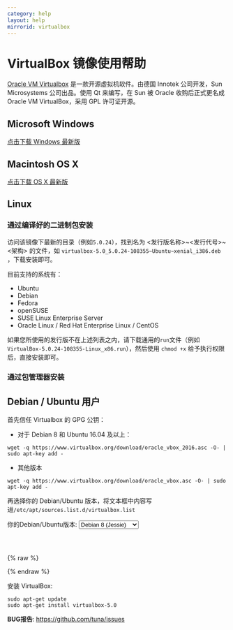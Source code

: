 ```yaml
---
category: help
layout: help
mirrorid: virtualbox
---
```


# VirtualBox 镜像使用帮助

[Oracle VM Virtualbox](https://www.virtualbox.org/) 是一款开源虚拟机软件。由德国 Innotek 公司开发，Sun Microsystems 公司出品。使用 Qt 来编写，在 Sun 被 Oracle 收购后正式更名成 Oracle VM VirtualBox，采用 GPL 许可证开源。

## Microsoft Windows

[点击下载 Windows 最新版](https://mirrors.tuna.tsinghua.edu.cn/virtualbox/virtualbox-Win-latest.exe)


## Macintosh OS X

[点击下载 OS X 最新版](https://mirrors.tuna.tsinghua.edu.cn/virtualbox/virtualbox-osx-latest.dmg)

## Linux

### 通过编译好的二进制包安装

访问该镜像下最新的目录（例如`5.0.24`），找到名为 <发行版名称>~<发行代号>~<架构> 的文件，如 `virtualbox-5.0_5.0.24-108355~Ubuntu~xenial_i386.deb` ，下载安装即可。

目前支持的系统有：

* Ubuntu 
* Debian
* Fedora
* openSUSE
* SUSE Linux Enterprise Server
* Oracle Linux / Red Hat Enterprise Linux / CentOS

如果您所使用的发行版不在上述列表之内，请下载通用的`run`文件（例如`VirtualBox-5.0.24-108355-Linux_x86.run`），然后使用 `chmod +x` 给予执行权限后，直接安装即可。

### 通过包管理器安装 
## Debian / Ubuntu 用户
首先信任 Virtualbox 的 GPG 公钥：
* 对于 Debian 8 和 Ubuntu 16.04 及以上：
```shell
wget -q https://www.virtualbox.org/download/oracle_vbox_2016.asc -O- | sudo apt-key add -
```
* 其他版本
```shell
wget -q https://www.virtualbox.org/download/oracle_vbox.asc -O- | sudo apt-key add -
```
再选择你的 Debian/Ubuntu 版本，将文本框中内容写进`/etc/apt/sources.list.d/virtualbox.list`

<form class="form-inline">
<div class="form-group">
    <label>你的Debian/Ubuntu版本: </label>
    <select class="form-control release-select" data-template="#apt-template" data-target="#apt-content">
      <option data-os="debian" data-release="jessie" selected>Debian 8 (Jessie)</option>
	  <option data-os="debian" data-release="wheezy">Debian 7 (Wheezy)</option>
	  <option data-os="ubuntu" data-release="xenial">Ubuntu 16.04 LTS</option>
      <option data-os="ubuntu" data-release="trusty">Ubuntu 14.04 LTS</option>
    </select>
</div>
</form>

<p></p>
<pre>
<code id="apt-content">
</code>
</pre>

{% raw %}
<script id="apt-template" type="x-tmpl-markup">
deb https://mirrors.tuna.tsinghua.edu.cn/virtualbox/apt//{{os_name}} {{release_name}} contrib
</script>
{% endraw %}

安装 VirtualBox:
```
sudo apt-get update
sudo apt-get install virtualbox-5.0
```
**BUG报告**: <https://github.com/tuna/issues>
